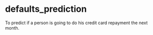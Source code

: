 # defaults_prediction
To predict if a person is going to do his credit card repayment the next month.
